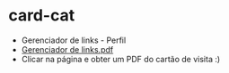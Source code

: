# card-cat

- Gerenciador de links - Perfil
- [Gerenciador de links.pdf](https://github.com/IzaDarvelli/card-cat/files/8438813/Gerenciador.de.links.png)
- Clicar na página e  obter um PDF do cartão de visita :)
